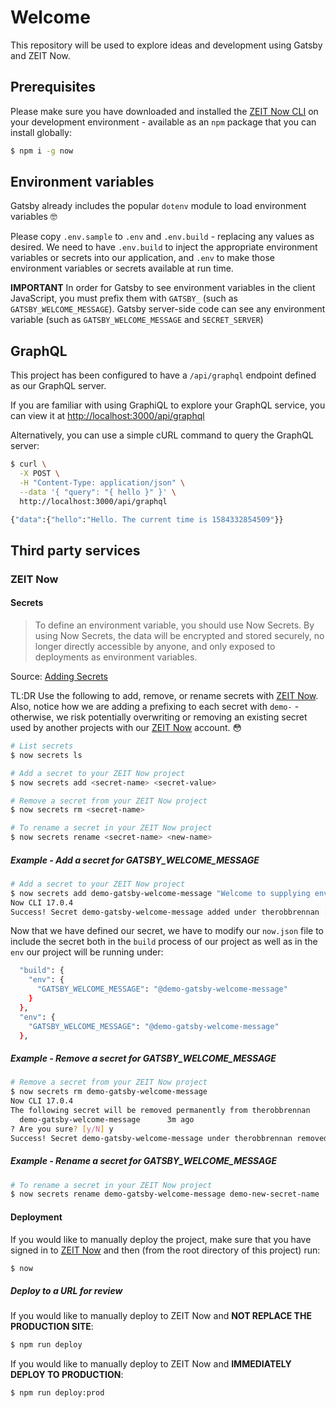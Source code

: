 # Welcome

This repository will be used to explore ideas and development using Gatsby and ZEIT Now.

## Prerequisites

Please make sure you have downloaded and installed the [ZEIT Now CLI](https://zeit.co/download) on your development environment - available as an `npm` package that you can install globally:

```sh
$ npm i -g now
```

## Environment variables

Gatsby already includes the popular `dotenv` module to load environment variables 🤓

Please copy `.env.sample` to `.env` and `.env.build` - replacing any values as desired. We need to have `.env.build` to inject the appropriate environment variables or secrets into our application, and `.env` to make those environment variables or secrets available at run time.

**IMPORTANT** In order for Gatsby to see environment variables in the client JavaScript, you must prefix them with `GATSBY_` (such as `GATSBY_WELCOME_MESSAGE`).
Gatsby server-side code can see any environment variable (such as `GATSBY_WELCOME_MESSAGE` and `SECRET_SERVER`)

## GraphQL

This project has been configured to have a `/api/graphql` endpoint defined as our GraphQL server.

If you are familiar with using GraphiQL to explore your GraphQL service, you can view it at [http://localhost:3000/api/graphql](http://localhost:3000/api/graphql)

Alternatively, you can use a simple cURL command to query the GraphQL server:

```sh
$ curl \
  -X POST \
  -H "Content-Type: application/json" \
  --data '{ "query": "{ hello }" }' \
  http://localhost:3000/api/graphql

{"data":{"hello":"Hello. The current time is 1584332854509"}}
```

## Third party services

### ZEIT Now

#### Secrets

> To define an environment variable, you should use Now Secrets. By using Now Secrets, the data will be encrypted and stored securely, no longer directly accessible by anyone, and only exposed to deployments as environment variables.

Source: [Adding Secrets](https://zeit.co/docs/v2/build-step#adding-secrets)

TL:DR Use the following to add, remove, or rename secrets with [ZEIT Now](https://zeit.co/). Also, notice how we are adding a prefixing to each secret with `demo-` - otherwise, we risk potentially overwriting or removing an existing secret used by another projects with our [ZEIT Now](https://zeit.co/) account. 😳

```sh
# List secrets
$ now secrets ls

# Add a secret to your ZEIT Now project
$ now secrets add <secret-name> <secret-value>

# Remove a secret from your ZEIT Now project
$ now secrets rm <secret-name>

# To rename a secret in your ZEIT Now project
$ now secrets rename <secret-name> <new-name>
```

##### Example - Add a secret for GATSBY_WELCOME_MESSAGE

```sh
# Add a secret to your ZEIT Now project
$ now secrets add demo-gatsby-welcome-message "Welcome to supplying environment variables with ZEIT Now."
Now CLI 17.0.4
Success! Secret demo-gatsby-welcome-message added under therobbrennan [159ms]
```

Now that we have defined our secret, we have to modify our `now.json` file to include the secret both in the `build` process of our project as well as in the `env` our project will be running under:

```sh
  "build": {
    "env": {
      "GATSBY_WELCOME_MESSAGE": "@demo-gatsby-welcome-message"
    }
  },
  "env": {
    "GATSBY_WELCOME_MESSAGE": "@demo-gatsby-welcome-message"
  },

```

##### Example - Remove a secret for GATSBY_WELCOME_MESSAGE

```sh
# Remove a secret from your ZEIT Now project
$ now secrets rm demo-gatsby-welcome-message
Now CLI 17.0.4
The following secret will be removed permanently from therobbrennan
  demo-gatsby-welcome-message      3m ago
? Are you sure? [y/N] y
Success! Secret demo-gatsby-welcome-message under therobbrennan removed [3s]
```

##### Example - Rename a secret for GATSBY_WELCOME_MESSAGE

```sh
# To rename a secret in your ZEIT Now project
$ now secrets rename demo-gatsby-welcome-message demo-new-secret-name
```

#### Deployment

If you would like to manually deploy the project, make sure that you have signed in to [ZEIT Now](https://zeit.co/) and then (from the root directory of this project) run:

```sh
$ now
```

##### Deploy to a URL for review

If you would like to manually deploy to ZEIT Now and **NOT REPLACE THE PRODUCTION SITE**:

```sh
$ npm run deploy
```

If you would like to manually deploy to ZEIT Now and **IMMEDIATELY DEPLOY TO PRODUCTION**:

```sh
$ npm run deploy:prod
```

